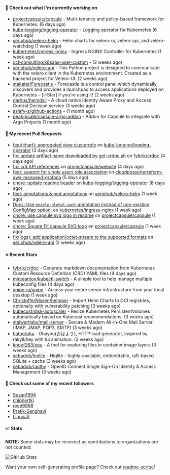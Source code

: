 #### 👷 Check out what I'm currently working on

- [projectcapsule/capsule](https://github.com/projectcapsule/capsule) - Multi-tenancy and policy-based framework for Kubernetes. (6 days ago)
- [kube-logging/logging-operator](https://github.com/kube-logging/logging-operator) - Logging operator for Kubernetes (6 days ago)
- [seriohub/velero-helm](https://github.com/seriohub/velero-helm) - Helm charts for velero-ui, velero-api, and velero-watchdog (1 week ago)
- [kubernetes/ingress-nginx](https://github.com/kubernetes/ingress-nginx) - Ingress NGINX Controller for Kubernetes (1 week ago)
- [ccl-consulting/k8saas-user-custom](https://github.com/ccl-consulting/k8saas-user-custom) -  (2 weeks ago)
- [seriohub/velero-api](https://github.com/seriohub/velero-api) - This Python project is designed to communicate with the velero client in the Kubernetes environment. Created as a backend project for Velero-UI. (2 weeks ago)
- [stakater/Forecastle](https://github.com/stakater/Forecastle) - Forecastle is a control panel which dynamically discovers and provides a launchpad to access applications deployed on Kubernetes  – [✩Star] if you&#39;re using it! (2 weeks ago)
- [dadrus/heimdall](https://github.com/dadrus/heimdall) - A cloud native Identity Aware Proxy and Access Control Decision service (3 weeks ago)
- [aslafy-z/github-actions](https://github.com/aslafy-z/github-actions) -  (1 month ago)
- [peak-scale/capsule-argo-addon](https://github.com/peak-scale/capsule-argo-addon) - Addon for Capsule to integrate with Argo Projects (1 month ago)



#### 🔨 My recent Pull Requests

- [feat(chart): aggregated view clusterrole](https://github.com/kube-logging/logging-operator/pull/1989) on [kube-logging/logging-operator](https://github.com/kube-logging/logging-operator) (3 days ago)
- [fix: update artifact name downloaded by get-crdoc.sh](https://github.com/fybrik/crdoc/pull/321) on [fybrik/crdoc](https://github.com/fybrik/crdoc) (4 days ago)
- [fix: crd API references](https://github.com/projectcapsule/website/pull/16) on [projectcapsule/website](https://github.com/projectcapsule/website) (4 days ago)
- [feat: support for single users role association](https://github.com/cloudposse/terraform-aws-managed-grafana/pull/7) on [cloudposse/terraform-aws-managed-grafana](https://github.com/cloudposse/terraform-aws-managed-grafana) (5 days ago)
- [chore: update readme header](https://github.com/kube-logging/logging-operator/pull/1985) on [kube-logging/logging-operator](https://github.com/kube-logging/logging-operator) (6 days ago)
- [feat: annotations &amp; pod annotations](https://github.com/seriohub/velero-helm/pull/59) on [seriohub/velero-helm](https://github.com/seriohub/velero-helm) (1 week ago)
- [Docs: Use `enable-global-auth` annotation instead of non-existing ConfigMap option.](https://github.com/kubernetes/ingress-nginx/pull/12976) on [kubernetes/ingress-nginx](https://github.com/kubernetes/ingress-nginx) (1 week ago)
- [chore: use capsule svg logo in readme](https://github.com/projectcapsule/capsule/pull/1401) on [projectcapsule/capsule](https://github.com/projectcapsule/capsule) (1 week ago)
- [chore: Square Fit capsule SVG logo](https://github.com/projectcapsule/capsule/pull/1400) on [projectcapsule/capsule](https://github.com/projectcapsule/capsule) (1 week ago)
- [fix(logs): add application/octet-stream to the supported formats](https://github.com/seriohub/velero-api/pull/48) on [seriohub/velero-api](https://github.com/seriohub/velero-api) (2 weeks ago)

#### ⭐ Recent Stars

- [fybrik/crdoc](https://github.com/fybrik/crdoc) - Generate markdown documentation from Kubernetes Custom Resource Definition (CRD) YAML files (4 days ago)
- [mirceanton/kubectl-switch](https://github.com/mirceanton/kubectl-switch) - A simple tool to help manage multiple kubeconfig files (4 days ago)
- [xpipe-io/xpipe](https://github.com/xpipe-io/xpipe) - Access your entire server infrastructure from your local desktop (1 week ago)
- [ChristofferNissen/helmper](https://github.com/ChristofferNissen/helmper) - Import Helm Charts to OCI registries, optionally with vulnerability patching (3 weeks ago)
- [kubecost/disk-autoscaler](https://github.com/kubecost/disk-autoscaler) - Resize Kubernetes PersistentVolumes automatically based on Kubecost recommendations. (3 weeks ago)
- [stalwartlabs/mail-server](https://github.com/stalwartlabs/mail-server) - Secure &amp; Modern All-in-One Mail Server (IMAP, JMAP, POP3, SMTP) (3 weeks ago)
- [hatoo/oha](https://github.com/hatoo/oha) - Ohayou(おはよう), HTTP load generator, inspired by rakyll/hey with tui animation. (3 weeks ago)
- [knqyf263/sou](https://github.com/knqyf263/sou) - A tool for exploring files in container image layers (3 weeks ago)
- [sebadob/hiqlite](https://github.com/sebadob/hiqlite) - Hiqlite - highly-available, embeddable, raft-based SQLite &#43; cache (3 weeks ago)
- [sebadob/rauthy](https://github.com/sebadob/rauthy) - OpenID Connect Single Sign-On Identity &amp; Access Management (3 weeks ago)

#### 👯 Check out some of my recent followers

- [Suzan1994](https://github.com/Suzan1994)
- [chipnertkj](https://github.com/chipnertkj)
- [reed6868](https://github.com/reed6868)
- [Pratik-Sanghavi](https://github.com/Pratik-Sanghavi)
- [LinuxJS](https://github.com/LinuxJS)

#### 📈 Stats

**NOTE:** Some stats may be incorrect as contributions to organizations
are not counted.

![GitHub Stats](https://github-readme-stats.vercel.app/api?username=aslafy-z&count_private=false&theme=tokyonight&show_icons=true)

Want your own self-generating profile page? Check out [readme-scribe](https://github.com/muesli/readme-scribe)!
